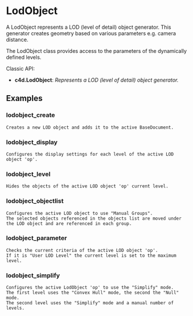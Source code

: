 # LodObject

A LodObject represents a LOD (level of detail) object generator. This generator creates geometry based on various parameters e.g. camera distance.

The LodObject class provides access to the parameters of the dynamically defined levels.

Classic API:
- **c4d.LodObject**: *Represents a LOD (level of detail) object generator.*

## Examples

### lodobject_create

    Creates a new LOD object and adds it to the active BaseDocument.

### lodobject_display

    Configures the display settings for each level of the active LOD object 'op'.

### lodobject_level

    Hides the objects of the active LOD object 'op' current level.

### lodobject_objectlist

    Configures the active LOD object to use "Manual Groups".
    The selected objects referenced in the objects list are moved under the LOD object and are referenced in each group.

### lodobject_parameter

    Checks the current criteria of the active LOD object 'op'.
    If it is "User LOD Level" the current level is set to the maximum level.

### lodobject_simplify

    Configures the active LodObject 'op' to use the "Simplify" mode.
    The first level uses the "Convex Hull" mode, the second the "Null" mode.
    The second level uses the "Simplify" mode and a manual number of levels.
